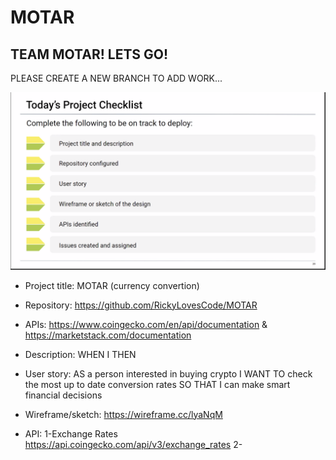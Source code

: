 # MOTAR

## TEAM MOTAR! LETS GO!


PLEASE CREATE A NEW BRANCH TO ADD WORK...

![Project checklist screenshot](./assets/images/Checklist.PNG)

- Project title: MOTAR (currency convertion)
- Repository: https://github.com/RickyLovesCode/MOTAR
- APIs: https://www.coingecko.com/en/api/documentation & https://marketstack.com/documentation
- Description:
  WHEN I
  THEN
- User story:
  AS a person interested in buying crypto
  I WANT TO check the most up to date conversion rates
  SO THAT I can make smart financial decisions

- Wireframe/sketch: https://wireframe.cc/lyaNqM

- API:
1-Exchange Rates https://api.coingecko.com/api/v3/exchange_rates
2- 
